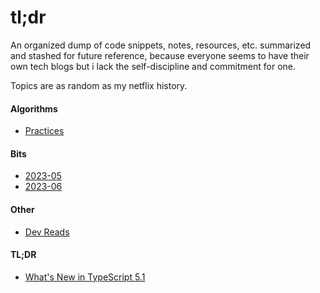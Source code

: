 # tl;dr

An organized dump of code snippets, notes, resources, etc. summarized and stashed for future reference, because everyone seems to have their own tech blogs but i lack the self-discipline and commitment for one.

Topics are as random as my netflix history.



#### Algorithms

- [Practices](./algorithms/README.md/#Practices)



#### Bits

- [2023-05](./bits/2023-05.md)
- [2023-06](./bits/2023-06.md)



#### Other

* [Dev Reads](./reads/dev-reads.md)



#### TL;DR

* [What's New in TypeScript 5.1](./tldr/ts5.1.md)

